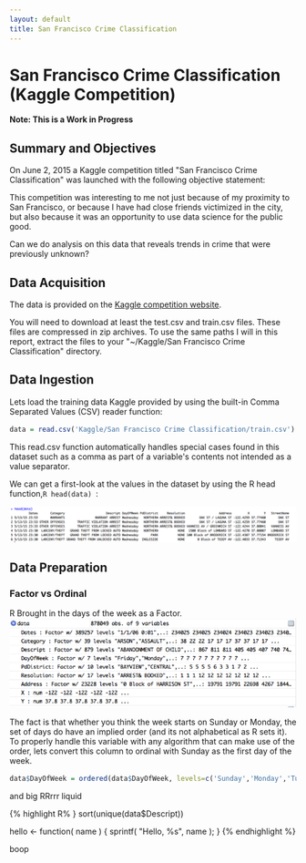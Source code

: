 ```yaml
---
layout: default
title: San Francisco Crime Classification
---
```

# San Francisco Crime Classification (Kaggle Competition)

**Note: This is a Work in Progress** 

## Summary and Objectives

On June 2, 2015 a Kaggle competition titled "San Francisco Crime Classification" was launched with the following objective statement:

This competition was interesting to me not just because of my proximity to San Francisco, or because I have had close friends victimized in the city, but also because it was an opportunity to use data science for the public good. 

Can we do analysis on this data that reveals trends in crime that were previously unknown? 

## Data Acquisition

The data is provided on the [Kaggle competition website](https://www.kaggle.com/c/sf-crime/data). 

You will need to download at least the test.csv and train.csv files. These files are compressed in zip archives. To use the same paths I will in this report, extract the files to your "~/Kaggle/San Francisco Crime Classification" directory.

## Data Ingestion
Lets load the training data Kaggle provided by using the built-in Comma Separated Values (CSV) reader function:

```R
data = read.csv('Kaggle/San Francisco Crime Classification/train.csv')
```

This read.csv function automatically handles special cases found in this dataset such as a comma as part of a variable's contents not intended as a value separator.

We can get a first-look at the values in the dataset by using the R head function,```R head(data) ```:

![The first 6 observations from the dataset are shown](images/SfDataAnalysis/DataIngest1.png)

## Data Preparation

### Factor vs Ordinal

R Brought in the days of the week as a Factor. 
![View of R Environment showing the days column as a Factor not ordinal.](images/SfDataAnalysis/DataPrep1.png)

The fact is that whether you think the week starts on Sunday or Monday, the set of days do have an implied order (and its not alphabetical as R sets it). To properly handle this variable with any algorithm that can make use of the order, lets convert this column to ordinal with Sunday as the first day of the week. 

```R
data$DayOfWeek = ordered(data$DayOfWeek, levels=c('Sunday','Monday','Tuesday','Wednesday','Thursday','Friday','Saturday'))
```


and big RRrrr liquid

{% highlight R% }
sort(unique(data$Descript))

hello <- function( name ) {
    sprintf( "Hello, %s", name );
}
{% endhighlight %}


boop
